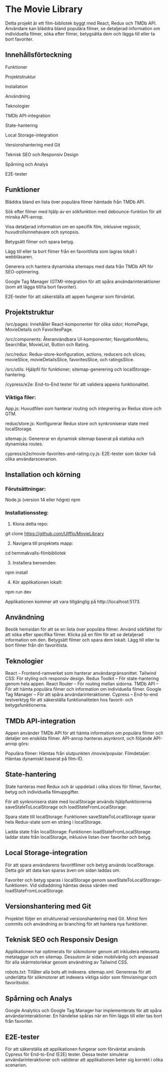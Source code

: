 # The Movie Library

Detta projekt är ett film-bibliotek byggt med React, Redux och TMDb API. Användare kan bläddra bland populära filmer, se detaljerad information om individuella filmer, söka efter filmer, betygsätta dem och lägga till eller ta bort favoriter.


## Innehållsförteckning

Funktioner

Projektstruktur

Installation

Användning

Teknologier

TMDb API-integration

State-hantering

Local Storage-integration

Versionshantering med Git

Teknisk SEO och Responsiv Design

Spårning och Analys

E2E-tester


## Funktioner

Bläddra bland en lista över populära filmer hämtade från TMDb API.

Sök efter filmer med hjälp av en sökfunktion med debounce-funktion för att minska API-anrop.

Visa detaljerad information om en specifik film, inklusive regissör, huvudrollsinnehavare och synopsis.

Betygsätt filmer och spara betyg.

Lägg till eller ta bort filmer från en favoritlista som lagras lokalt i webbläsaren.

Generera och hantera dynamiska sitemaps med data från TMDb API för SEO-optimering.

Google Tag Manager (GTM)-integration för att spåra användarinteraktioner (som att 
lägga till/ta bort favoriter).

E2E-tester för att säkerställa att appen fungerar som förväntat.


## Projektstruktur

/src/pages: Innehåller React-komponenter för olika sidor; HomePage, MovieDetails och FavoritesPage.

/src/components: Återanvändbara UI-komponenter; NavigationMenu, SearchBar, MovieList, Button och Rating.

/src/redux: Redux-store-konfiguration, actions, reducers och slices; movieSlice, movieDetailsSlice, favoritesSlice, och ratingsSlice.

/src/utils: Hjälpfil för funktioner; sitemap-generering och localStorage-hantering.

/cypress/e2e: End-to-End tester för att validera appens funktionalitet.

### Viktiga filer:

App.js: Huvudfilen som hanterar routing och integrering av Redux store och GTM.

redux/store.js: Konfigurerar Redux store och synkroniserar state med localStorage.

sitemap.js: Genererar en dynamisk sitemap baserat på statiska och dynamiska routes.

cypress/e2e/movie-favorites-and-rating.cy.js: E2E-tester som täcker två olika användarscenarion.


## Installation och körning

### Förutsättningar:
  
Node.js (version 14 eller högre)
npm 

### Installationssteg:

1. Klona detta repo:

  git clone https://github.com/Ulfflo/MovieLibrary

2. Navigera till projektets mapp:

  cd hemmakvalls-filmbibliotek

3. Installera beroenden:

  npm install

4. Kör applikationen lokalt:

  npm run dev

Applikationen kommer att vara tillgänglig på http://localhost:5173.


## Användning

Besök hemsidan för att se en lista över populära filmer.
Använd sökfältet för att söka efter specifika filmer.
Klicka på en film för att se detaljerad information om den.
Betygsätt filmer och spara dem lokalt.
Lägg till eller ta bort filmer från din favoritlista.


## Teknologier

React – Frontend-ramverket som hanterar användargränssnittet.
Tailwind CSS: För styling och responsiv design.
Redux Toolkit – För state-hantering genom hela appen.
React Router – För routing mellan sidorna.
TMDb API – För att hämta populära filmer och information om individuella filmer.
Google Tag Manager – För att spåra användarinteraktioner.
Cypress – End-to-end testverktyg för att säkerställa funktionaliteten hos favorit- och betygsfunktionerna.


## TMDb API-integration

Appen använder TMDb API för att hämta information om populära filmer och detaljer om enskilda filmer. API-anrop hanteras asynkront, och följande API-anrop görs:

Populära filmer: Hämtas från slutpunkten /movie/popular.
Filmdetaljer: Hämtas dynamiskt baserat på film-ID.


## State-hantering

State hanteras med Redux och är uppdelad i olika slices för filmer, favoriter, betyg och individuella filmuppgifter.

För att synkronisera state med localStorage används hjälpfunktionerna saveStateToLocalStorage och loadStateFromLocalStorage:

Spara state till localStorage: Funktionen saveStateToLocalStorage sparar hela Redux-state som en sträng i localStorage.

Ladda state från localStorage: Funktionen loadStateFromLocalStorage laddar state från localStorage, inklusive listan över favoriter och betyg.


## Local Storage-integration

För att spara användarens favoritfilmer och betyg används localStorage. Detta gör att data kan sparas även om sidan laddas om.

Favoriter och betyg sparas i localStorage genom saveStateToLocalStorage-funktionen.
Vid sidladdning hämtas dessa värden med loadStateFromLocalStorage.

## Versionshantering med Git

Projektet följer en strukturerad versionshantering med Git. Minst fem commits och användning av branching för att hantera nya funktioner.


## Teknisk SEO och Responsiv Design

Applikationen har optimerats för sökmotorer genom att inkludera relevanta metataggar och en sitemap. Dessutom är sidan mobilvänlig och anpassad för alla skärmstorlekar genom användning av Tailwind CSS.

robots.txt: Tillåter alla bots att indexera.
sitemap.xml: Genereras för att underlätta för sökmotorer att indexera viktiga sidor som filmvisningar och favoritsidor.


## Spårning och Analys

Google Analytics och Google Tag Manager har implementerats för att spåra användarinteraktioner. En händelse spåras när en film läggs till eller tas bort från favoriter.


## E2E-tester

För att säkerställa att applikationen fungerar som förväntat används Cypress för End-to-End (E2E) tester. Dessa tester simulerar användarinteraktioner och validerar att applikationen beter sig korrekt i olika scenarion.
